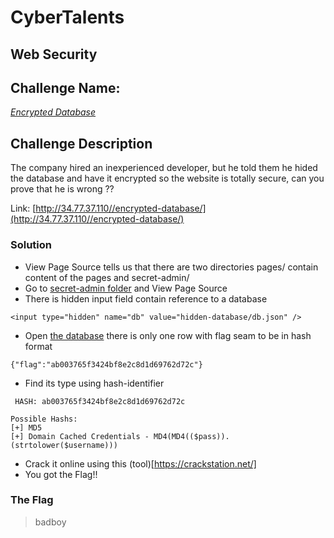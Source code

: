 # CyberTalents
## Web Security

## Challenge Name:
 [*Encrypted Database*](https://cybertalents.com/challenges/web/encrypted-database)
 
## Challenge Description
The company hired an inexperienced developer, but he told them he hided the database and have it encrypted so the website is totally secure, can you prove that he is wrong ??


Link: [http://34.77.37.110//encrypted-database/](http://34.77.37.110//encrypted-database/)

### Solution
* View Page Source tells us that there are two directories pages/ contain content of the pages and secret-admin/
* Go to [secret-admin folder](http://34.77.37.110//encrypted-database/secret-admin/) and View Page Source
* There is hidden input field contain reference to a database
```
<input type="hidden" name="db" value="hidden-database/db.json" />
```
* Open [the database](http://34.77.37.110//encrypted-database/secret-admin/hidden-database/db.json) there is only one row with flag seam to be in hash format
```
{"flag":"ab003765f3424bf8e2c8d1d69762d72c"}
```
* Find its type using hash-identifier
```
 HASH: ab003765f3424bf8e2c8d1d69762d72c

Possible Hashs:
[+] MD5
[+] Domain Cached Credentials - MD4(MD4(($pass)).(strtolower($username)))
```
* Crack it online using this (tool)[https://crackstation.net/]
* You got the Flag!!


### The Flag
 > badboy
